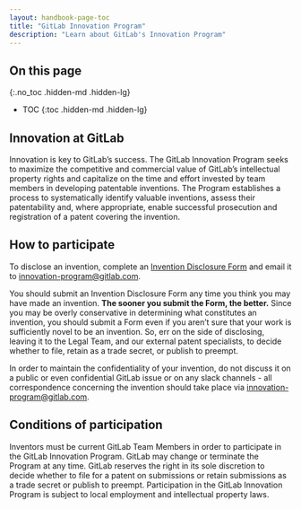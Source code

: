```yaml
---
layout: handbook-page-toc
title: "GitLab Innovation Program"
description: "Learn about GitLab's Innovation Program"
---
```


<link rel="stylesheet" type="text/css" href="/stylesheets/biztech.css" />

## On this page
{:.no_toc .hidden-md .hidden-lg}

- TOC
{:toc .hidden-md .hidden-lg}

## Innovation at GitLab

Innovation is key to GitLab’s success. The GitLab Innovation Program seeks to maximize the competitive and commercial value of GitLab’s intellectual property rights and capitalize on the time and effort invested by team members in developing patentable inventions. The Program establishes a process to systematically identify valuable inventions, assess their patentability and, where appropriate, enable successful prosecution and registration of a patent covering the invention.


## How to participate

To disclose an invention, complete an [Invention Disclosure Form](https://docs.google.com/document/d/1BndxggJyA3aMdYav-ghNwpTdNcfgJcrHFRlT6u8KFD8/copy) and email it to [innovation-program@gitlab.com](mailto:innovation-program@gitlab.com).

You should submit an Invention Disclosure Form any time you think you may have made an invention. **The sooner you submit the Form, the better.** Since you may be overly conservative in determining what constitutes an invention, you should submit a Form even if you aren’t sure that your work is sufficiently novel to be an invention. So, err on the side of disclosing, leaving it to the Legal Team, and our external patent specialists, to decide whether to file, retain as a trade secret, or publish to preempt.

In order to maintain the confidentiality of your invention, do not discuss it on a public or even confidential GitLab issue or on any slack channels - all correspondence concerning the invention should take place via [innovation-program@gitlab.com](mailto:innovation-program@gitlab.com).


## Conditions of participation

Inventors must be current GitLab Team Members in order to participate in the GitLab Innovation Program. GitLab may change or terminate the Program at any time. GitLab reserves the right in its sole discretion to decide whether to file for a patent on submissions or retain submissions as a trade secret or publish to preempt. Participation in the GitLab Innovation Program is subject to local employment and intellectual property laws.
